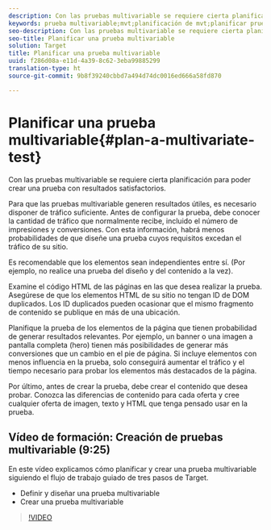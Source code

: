 ```yaml
---
description: Con las pruebas multivariable se requiere cierta planificación para poder crear una prueba con resultados satisfactorios.
keywords: prueba multivariable;mvt;planificación de mvt;planificar prueba multivariable
seo-description: Con las pruebas multivariable se requiere cierta planificación para poder crear una prueba con resultados satisfactorios.
seo-title: Planificar una prueba multivariable
solution: Target
title: Planificar una prueba multivariable
uuid: f286d08a-e11d-4a39-8c62-3eba99885299
translation-type: ht
source-git-commit: 9b8f39240cbbd7a494d74dc0016ed666a58fd870

---
```



# Planificar una prueba multivariable{#plan-a-multivariate-test}

Con las pruebas multivariable se requiere cierta planificación para poder crear una prueba con resultados satisfactorios.

Para que las pruebas multivariable generen resultados útiles, es necesario disponer de tráfico suficiente. Antes de configurar la prueba, debe conocer la cantidad de tráfico que normalmente recibe, incluido el número de impresiones y conversiones. Con esta información, habrá menos probabilidades de que diseñe una prueba cuyos requisitos excedan el tráfico de su sitio.

Es recomendable que los elementos sean independientes entre sí. (Por ejemplo, no realice una prueba del diseño y del contenido a la vez).

Examine el código HTML de las páginas en las que desea realizar la prueba. Asegúrese de que los elementos HTML de su sitio no tengan ID de DOM duplicados. Los ID duplicados pueden ocasionar que el mismo fragmento de contenido se publique en más de una ubicación.

Planifique la prueba de los elementos de la página que tienen probabilidad de generar resultados relevantes. Por ejemplo, un banner o una imagen a pantalla completa (hero) tienen más posibilidades de generar más conversiones que un cambio en el pie de página. Si incluye elementos con menos influencia en la prueba, solo conseguirá aumentar el tráfico y el tiempo necesario para probar los elementos más destacados de la página.

Por último, antes de crear la prueba, debe crear el contenido que desea probar. Conozca las diferencias de contenido para cada oferta y cree cualquier oferta de imagen, texto y HTML que tenga pensado usar en la prueba.

## Vídeo de formación: Creación de pruebas multivariable (9:25)

En este vídeo explicamos cómo planificar y crear una prueba multivariable siguiendo el flujo de trabajo guiado de tres pasos de Target.

* Definir y diseñar una prueba multivariable
* Crear una prueba multivariable

>[!VIDEO](https://video.tv.adobe.com/v/17395)
